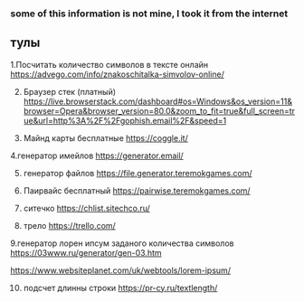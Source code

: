 ### some of this information is not mine, I took it from the internet

## тулы

1.Посчитать количество символов в тексте онлайн
https://advego.com/info/znakoschitalka-simvolov-online/

2. Браузер стек (платный)
https://live.browserstack.com/dashboard#os=Windows&os_version=11&browser=Opera&browser_version=80.0&zoom_to_fit=true&full_screen=true&url=http%3A%2F%2Fgophish.email%2F&speed=1

3. Майнд карты бесплатные
https://coggle.it/

4.генератор имейлов
https://generator.email/

5. генератор файлов
https://file.generator.teremokgames.com/

6. Паирвайс бесплатный
https://pairwise.teremokgames.com/

7. ситечко
 https://chlist.sitechco.ru/
 
8. трело
https://trello.com/

9.генератор лорен ипсум заданого количества символов
https://03www.ru/generator/gen-03.htm

https://www.websiteplanet.com/uk/webtools/lorem-ipsum/

10. подсчет длинны строки
https://pr-cy.ru/textlength/


